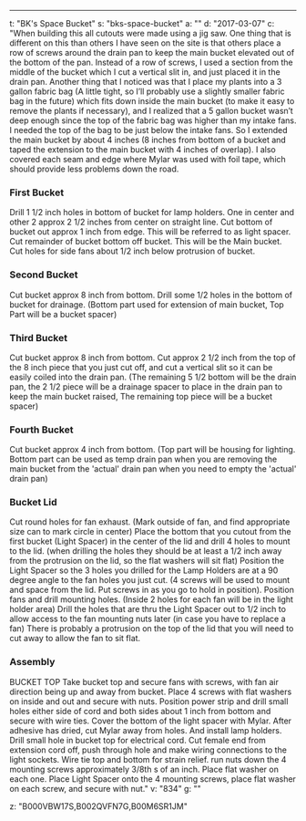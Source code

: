 ---
t: "BK's Space Bucket"
s: "bks-space-bucket"
a: ""
d: "2017-03-07"
c: "When building this all cutouts were made using a jig saw. One thing that is different on this than others I have seen on the site is that others place a row of screws around the drain pan to keep the main bucket elevated out of the bottom of the pan. Instead of a row of screws, I used a section from the middle of the bucket which I cut a vertical slit in, and just placed it in the drain pan. Another thing that I noticed was that I place my plants into a 3 gallon fabric bag (A little tight, so I’ll probably use a slightly smaller fabric bag in the future) which fits down inside the main bucket (to make it easy to remove the plants if necessary), and I realized that a 5 gallon bucket wasn’t deep enough since the top of the fabric bag was higher than my intake fans. I needed the top of the bag to be just below the intake fans. So I extended the main bucket by about 4 inches (8 inches from bottom of a bucket and taped the extension to the main bucket with 4 inches of overlap). I also covered each seam and edge where Mylar was used with foil tape, which should provide less problems down the road.
  <h3>First Bucket</h3>
  Drill 1 1/2 inch holes in bottom of bucket for lamp holders. One in center and other 2 approx 2 1/2 inches from center on straight line. Cut bottom of bucket out approx 1 inch from edge. This will be referred to as light spacer. Cut remainder of bucket bottom off bucket. This will be the Main bucket. Cut holes for side fans about 1/2 inch below protrusion of bucket.
  <h3>Second Bucket</h3>
  Cut bucket approx 8 inch from bottom. Drill some 1/2 holes in the bottom of bucket for drainage. (Bottom part used for extension of main bucket, Top Part will be a bucket spacer)
  <h3>Third Bucket</h3>
  Cut bucket approx 8 inch from bottom. Cut approx 2 1/2 inch from the top of the 8 inch piece that you just cut off, and cut a vertical slit so it can be easily coiled into the drain pan. (The remaining 5 1/2 bottom will be the drain pan, the 2 1/2 piece will be a drainage spacer to place in the drain pan to keep the main bucket raised, The remaining top piece will be a bucket spacer)
  <h3>Fourth Bucket</h3>
  Cut bucket approx 4 inch from bottom. (Top part will be housing for lighting. Bottom part can be used as temp drain pan when you are removing the main bucket from the 'actual' drain pan when you need to empty the 'actual' drain pan)
  <h3>Bucket Lid</h3>
  Cut round holes for fan exhaust. (Mark outside of fan, and find appropriate size can to mark circle in center) Place the bottom that you cutout from the first bucket (Light Spacer) in the center of the lid and drill 4 holes to mount to the lid. (when drilling the holes they should be at least a 1/2 inch away from the protrusion on the lid, so the flat washers will sit flat) Position the Light Spacer so the 3 holes you drilled for the Lamp Holders are at a 90 degree angle to the fan holes you just cut. (4 screws will be used to mount and space from the lid. Put screws in as you go to hold in position). Position fans and drill mounting holes. (Inside 2 holes for each fan will be in the light holder area) Drill the holes that are thru the Light Spacer out to 1/2 inch to allow access to the fan mounting nuts later (in case you have to replace a fan) There is probably a protrusion on the top of the lid that you will need to cut away to allow the fan to sit flat.
  <h3>Assembly</h3>
  BUCKET TOP
  Take bucket top and secure fans with screws, with fan air direction being up and away from bucket. Place 4 screws with flat washers on inside and out and secure with nuts. Position power strip and drill small holes either side of cord and both sides about 1 inch from bottom and secure with wire ties. Cover the bottom of the light spacer with Mylar. After adhesive has dried, cut Mylar away from holes. And install lamp holders.
  Drill small hole in bucket top for electrical cord. Cut female end from extension cord off, push through hole and make wiring connections to the light sockets. Wire tie top and bottom for strain relief. run nuts down the 4 mounting screws approximately 3/8th s of an inch. Place flat washer on each one. Place Light Spacer onto the 4 mounting screws, place flat washer on each screw, and secure with nut."
v: "834"
g: ""

z: "B000VBW17S,B002QVFN7G,B00M6SR1JM"

